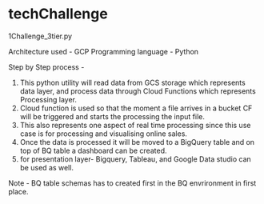 # techChallenge

1Challenge_3tier.py

Architecture used - GCP
Programming language - Python

Step by Step process -

1. This python utility will read data from GCS storage which represents data layer, and process data through Cloud Functions which represents Processing layer.
2. Cloud function is used so that the moment a file arrives in a bucket CF will be triggered and starts the processing the input file.
3. This also represents one aspect of real time processing since this use case is for processing and visualising online sales.
4. Once the data is processed it will be moved to a BigQuery table and on top of BQ table a dashboard can be created.
5. for presentation layer- Bigquery, Tableau, and Google Data studio can be used as well.

Note - BQ table schemas has to created first in the BQ envrironment in first place.

